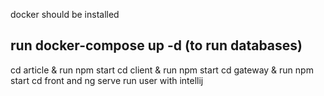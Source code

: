 docker should be installed
## run docker-compose up -d (to run databases)
cd article & run npm start
cd client  & run npm start
cd gateway & run npm start
cd front and ng serve
run user with intellij